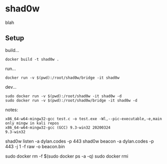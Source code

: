 # shad0w

blah

## Setup

build...

    docker build -t shad0w .

run...

    docker run -v $(pwd):/root/shad0w/bridge -it shad0w

dev...

    sudo docker run -v $(pwd):/root/shad0w -it shad0w -d
    sudo docker run -v $(pwd):/root/shad0w/bridge -it shad0w -d

notes:

    x86_64-w64-mingw32-gcc test.c -o test.exe -Wl,--pic-executable,-e,main
    only mingw in kali repos
    x86_64-w64-mingw32-gcc (GCC) 9.3-win32 20200324
    9.3-win32

shad0w listen -a dylan.codes -p 443
shad0w beacon -a dylan.codes -p 443 -j 1 -f raw -o beacon.bin

sudo docker rm -f $(sudo docker ps -a -q)
sudo docker rmi <image>